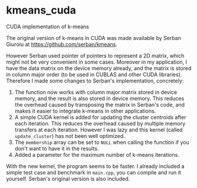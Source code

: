 kmeans_cuda
===========

CUDA implementation of k-means

The original version of k-means in CUDA was made available by Serban Giuroiu at https://github.com/serban/kmeans.

However Serban used pointer of pointers to represent a 2D matrix, which might not be very convenient in some cases. Moreover in my application, I have the data matrix on the device memory already, and the matrix is stored in column major order (to be used in CUBLAS and other CUDA libraries). Therefore I made some changes to Serban's implementation, concretely:

1. The function now works with column major matrix stored in device memory, and the result is also stored in device memory. This reduces the overhead caused by transposing the matrix in Serban's code, and makes it easier to integrate k-means in other applications.
2. A simple CUDA kernel is added for updating the cluster centroids after each iteration. This reduces the overhead caused by multiple memory transfers at each iteration. However I was lazy and this kernel (called `update_cluster`) has not been well optimized.
3. The `membership` array can be set to `NULL` when calling the function if you don't want to have it in the results.
4. Added a parameter for the maximum number of k-means iterations.

With the new kernel, the program seems to be faster. I already included a simple test case and benchmark in `main.cpp`, you can compile and run it yourself. Serban's original version is also included.
